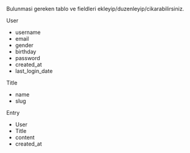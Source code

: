Bulunmasi gereken tablo ve fieldleri ekleyip/duzenleyip/cikarabilirsiniz.

User
  - username
  - email
  - gender
  - birthday
  - password
  - created_at  
  - last_login_date

Title
  - name
  - slug

Entry
  - User
  - Title
  - content
  - created_at
  

